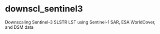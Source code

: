# downscl_sentinel3
 Downscaling Sentinel-3 SLSTR LST using Sentinel-1 SAR, ESA WorldCover, and DSM data
